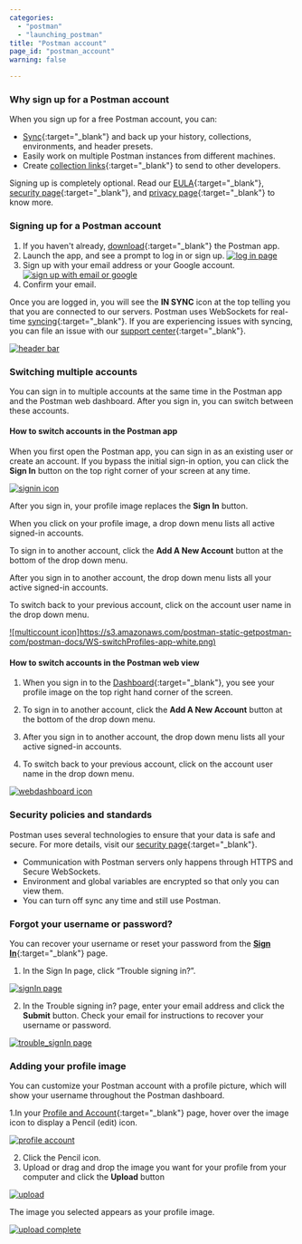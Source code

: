 ```yaml
---
categories:
  - "postman"
  - "launching_postman"
title: "Postman account"
page_id: "postman_account"
warning: false

---
```


### Why sign up for a Postman account

When you sign up for a free Postman account, you can:

   *   [Sync](/docs/postman/launching_postman/syncing){:target="_blank"} and back up your history, collections, environments, and header presets.
   *   Easily work on multiple Postman instances from different machines.
   *   Create [collection links](/docs/postman/collections/sharing_collections){:target="_blank"} to send to other developers.

Signing up is completely optional. Read our [EULA](https://www.getpostman.com/licenses/postman_base_app){:target="_blank"}, [security page](https://www.getpostman.com/security){:target="_blank"}, and [privacy page](https://www.getpostman.com/licenses/privacy){:target="_blank"} to know more.


### Signing up for a Postman account

1. If you haven't already, [download](https://www.getpostman.com/apps){:target="_blank"} the Postman app.
2. Launch the app, and see a prompt to log in or sign up.
    [![log in page](https://s3.amazonaws.com/postman-static-getpostman-com/postman-docs/59135838.png)](https://s3.amazonaws.com/postman-static-getpostman-com/postman-docs/59135838.png)  
3. Sign up with your email address or your Google account.
    [![sign up with email or google](https://s3.amazonaws.com/postman-static-getpostman-com/postman-docs/signUp.png)](https://s3.amazonaws.com/postman-static-getpostman-com/postman-docs/signUp.png)  
4. Confirm your email.

Once you are logged in, you will see the **IN SYNC** icon at the top telling you that you are connected to our servers. Postman uses WebSockets for real-time [syncing](/docs/postman/launching_postman/syncing){:target="_blank"}. If you are experiencing issues with syncing, you can file an issue with our [support center](https://support.getpostman.com/hc/en-us){:target="_blank"}.

[![header bar](https://s3.amazonaws.com/postman-static-getpostman-com/postman-docs/WS-HeaderToolBar-new+button1.png)](https://s3.amazonaws.com/postman-static-getpostman-com/postman-docs/WS-HeaderToolBar-new+button1.png)


### Switching multiple accounts

You can sign in to multiple accounts at the same time in the Postman app and the Postman web dashboard. After you sign in, you can switch between these accounts. 

#### How to switch accounts in the Postman app 

When you first open the Postman app, you can sign in as an existing user or create an account. 
If you bypass the initial sign-in option, you can click the **Sign In** button on the top right corner of your screen at any time.

[![signin icon](https://s3.amazonaws.com/postman-static-getpostman-com/postman-docs/WS-basic-white.png)](https://s3.amazonaws.com/postman-static-getpostman-com/postman-docs/WS-basic-white.png)

After you sign in, your profile image replaces the **Sign In** button.

When you click on your profile image, a drop down menu lists all active signed-in accounts.

To sign in to another account, click the **Add A New Account** button at the bottom of the drop down menu.

After you sign in to another account, the drop down menu lists all your active signed-in accounts.

To switch back to your previous account, click on the account user name in the drop down menu.

[![multiccount icon]https://s3.amazonaws.com/postman-static-getpostman-com/postman-docs/WS-switchProfiles-app-white.png)](https://s3.amazonaws.com/postman-static-getpostman-com/postman-docs/WS-switchProfiles-app-white.png)

#### How to switch accounts in the Postman web view

1. When you sign in to the [Dashboard]({{site.pm.gs}}/dashboard){:target="_blank"}, you see your profile image on the top right hand corner of the screen.  

2. To sign in to another account, click the **Add A New Account** button at the bottom of the drop down menu.

3. After you sign in to another account, the drop down menu lists all your active signed-in accounts.

4. To switch back to your previous account, click on the account user name in the drop down menu.

[![webdashboard icon](https://s3.amazonaws.com/postman-static-getpostman-com/postman-docs/WS-switchProfiles-webDashboard.png)](https://s3.amazonaws.com/postman-static-getpostman-com/postman-docs/WS-switchProfiles-webDashboard.png.png)


### Security policies and standards

Postman uses several technologies to ensure that your data is safe and secure. For more details, visit our [security page](https://www.getpostman.com/security){:target="_blank"}.

   *   Communication with Postman servers only happens through HTTPS and Secure WebSockets.
   *   Environment and global variables are encrypted so that only you can view them.
   *   You can turn off sync any time and still use Postman.

### Forgot your username or password?

You can recover your username or reset your password from the [**Sign In**](https://identity.getpostman.com/login){:target="_blank"} page. 

1. In the Sign In page, click “Trouble signing in?”.

[![signIn page](https://s3.amazonaws.com/postman-static-getpostman-com/postman-docs/SignInPage1.png)](https://s3.amazonaws.com/postman-static-getpostman-com/postman-docs/SignInPage1.png)

<ol start="2">
  <li>In the Trouble signing in? page, enter your email address and click the <b>Submit</b> button.
   Check your email for instructions to recover your username or password.</li>
  </ol>

[![trouble_signIn page](https://s3.amazonaws.com/postman-static-getpostman-com/postman-docs/signIn_trouble.png)](https://s3.amazonaws.com/postman-static-getpostman-com/postman-docs/signIn_trouble.png)

### Adding your profile image

You can customize your Postman account with a profile picture, which will show your username throughout the Postman dashboard.

1.In your [Profile and Account](https://app.getpostman.com/dashboard/teams/edit){:target="_blank"}  page, hover over the image icon to display a Pencil (edit) icon.

[![profile account](https://s3.amazonaws.com/postman-static-getpostman-com/postman-docs/profile-account-page2.png)](https://s3.amazonaws.com/postman-static-getpostman-com/postman-docs/profile-account-page2.png)

  <ol start="2">
  <li>Click the Pencil icon.</li>
  <li>Upload or drag and drop the image you want for your profile from your computer and click the <b>Upload</b> button</li>
</ol>

[![upload](https://s3.amazonaws.com/postman-static-getpostman-com/postman-docs/upload-image1.png)](https://s3.amazonaws.com/postman-static-getpostman-com/postman-docs/upload-image1.png)

The image you selected appears as your profile image.

[![upload complete](https://s3.amazonaws.com/postman-static-getpostman-com/postman-docs/profile-pic-complete1.png)](https://s3.amazonaws.com/postman-static-getpostman-com/postman-docs/profile-pic-complete1.png)




